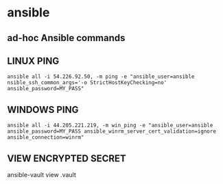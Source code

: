 # ansible

## ad-hoc Ansible commands

## LINUX PING
```
ansible all -i 54.226.92.50, -m ping -e "ansible_user=ansible nsible_ssh_common_args='-o StrictHostKeyChecking=no' ansible_password=MY_PASS"
```

## WINDOWS PING
```
ansible all -i 44.205.221.219, -m win_ping -e "ansible_user=ansible ansible_password=MY_PASS ansible_winrm_server_cert_validation=ignore ansible_connection=winrm"
```
## VIEW ENCRYPTED SECRET
ansible-vault view .vault
